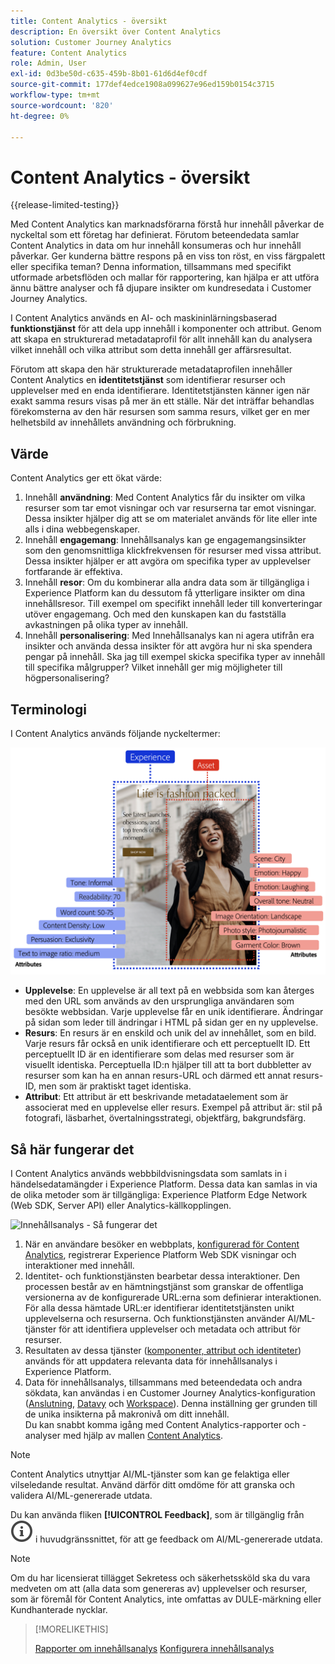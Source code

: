 ```yaml
---
title: Content Analytics - översikt
description: En översikt över Content Analytics
solution: Customer Journey Analytics
feature: Content Analytics
role: Admin, User
exl-id: 0d3be50d-c635-459b-8b01-61d6d4ef0cdf
source-git-commit: 177def4edce1908a099627e96ed159b0154c3715
workflow-type: tm+mt
source-wordcount: '820'
ht-degree: 0%

---
```


# Content Analytics - översikt

{{release-limited-testing}}

Med Content Analytics kan marknadsförarna förstå hur innehåll påverkar de nyckeltal som ett företag har definierat. Förutom beteendedata samlar Content Analytics in data om hur innehåll konsumeras och hur innehåll påverkar. Ger kunderna bättre respons på en viss ton röst, en viss färgpalett eller specifika teman? Denna information, tillsammans med specifikt utformade arbetsflöden och mallar för rapportering, kan hjälpa er att utföra ännu bättre analyser och få djupare insikter om kundresedata i Customer Journey Analytics.

I Content Analytics används en AI- och maskininlärningsbaserad **funktionstjänst** för att dela upp innehåll i komponenter och attribut. Genom att skapa en strukturerad metadataprofil för allt innehåll kan du analysera vilket innehåll och vilka attribut som detta innehåll ger affärsresultat.

Förutom att skapa den här strukturerade metadataprofilen innehåller Content Analytics en **identitetstjänst** som identifierar resurser och upplevelser med en enda identifierare. Identitetstjänsten känner igen när exakt samma resurs visas på mer än ett ställe. När det inträffar behandlas förekomsterna av den här resursen som samma resurs, vilket ger en mer helhetsbild av innehållets användning och förbrukning.

## Värde

Content Analytics ger ett ökat värde:

1. Innehåll **användning**: Med Content Analytics får du insikter om vilka resurser som tar emot visningar och var resurserna tar emot visningar. Dessa insikter hjälper dig att se om materialet används för lite eller inte alls i dina webbegenskaper.
1. Innehåll **engagemang**: Innehållsanalys kan ge engagemangsinsikter som den genomsnittliga klickfrekvensen för resurser med vissa attribut. Dessa insikter hjälper er att avgöra om specifika typer av upplevelser fortfarande är effektiva.
1. Innehåll **resor**: Om du kombinerar alla andra data som är tillgängliga i Experience Platform kan du dessutom få ytterligare insikter om dina innehållsresor. Till exempel om specifikt innehåll leder till konverteringar utöver engagemang. Och med den kunskapen kan du fastställa avkastningen på olika typer av innehåll.
1. Innehåll **personalisering**: Med Innehållsanalys kan ni agera utifrån era insikter och använda dessa insikter för att avgöra hur ni ska spendera pengar på innehåll. Ska jag till exempel skicka specifika typer av innehåll till specifika målgrupper? Vilket innehåll ger mig möjligheter till högpersonalisering?

## Terminologi

I Content Analytics används följande nyckeltermer:

![Assets och upplevelser](/help/content-analytics/assets/content-analytics-experience-asset.png)

* **Upplevelse**: En upplevelse är all text på en webbsida som kan återges med den URL som används av den ursprungliga användaren som besökte webbsidan. Varje upplevelse får en unik identifierare. Ändringar på sidan som leder till ändringar i HTML på sidan ger en ny upplevelse.
* **Resurs**: En resurs är en enskild och unik del av innehållet, som en bild. Varje resurs får också en unik identifierare och ett perceptuellt ID. Ett perceptuellt ID är en identifierare som delas med resurser som är visuellt identiska. Perceptuella ID:n hjälper till att ta bort dubbletter av resurser som kan ha en annan resurs-URL och därmed ett annat resurs-ID, men som är praktiskt taget identiska.
* **Attribut**: Ett attribut är ett beskrivande metadataelement som är associerat med en upplevelse eller resurs. Exempel på attribut är: stil på fotografi, läsbarhet, övertalningsstrategi, objektfärg, bakgrundsfärg.

## Så här fungerar det

I Content Analytics används webbbildvisningsdata som samlats in i händelsedatamängder i Experience Platform. Dessa data kan samlas in via de olika metoder som är tillgängliga: Experience Platform Edge Network (Web SDK, Server API) eller Analytics-källkopplingen.

![Innehållsanalys - Så fungerar det](assets/aca-overview.gif)


1. När en användare besöker en webbplats, [konfigurerad för Content Analytics](config/configuration.md), registrerar Experience Platform Web SDK visningar och interaktioner med innehåll.
1. Identitet- och funktionstjänsten bearbetar dessa interaktioner. Den processen består av en hämtningstjänst som granskar de offentliga versionerna av de konfigurerade URL:erna som definierar interaktionen. För alla dessa hämtade URL:er identifierar identitetstjänsten unikt upplevelserna och resurserna. Och funktionstjänsten använder AI/ML-tjänster för att identifiera upplevelser och metadata och attribut för resurser.
1. Resultaten av dessa tjänster ([komponenter, attribut och identiteter](/help/content-analytics/report/components.md)) används för att uppdatera relevanta data för innehållsanalys i Experience Platform.
1. Data för innehållsanalys, tillsammans med beteendedata och andra sökdata, kan användas i en Customer Journey Analytics-konfiguration ([Anslutning](/help/connections/overview.md), [Datavy](/help/data-views/data-views.md) och [Workspace](/help/analysis-workspace/home.md)). Denna inställning ger grunden till de unika insikterna på makronivå om ditt innehåll. <br/>Du kan snabbt komma igång med Content Analytics-rapporter och -analyser med hjälp av mallen [Content Analytics](/help/content-analytics/report/report.md#template).

>[!NOTE]
>
>Content Analytics utnyttjar AI/ML-tjänster som kan ge felaktiga eller vilseledande resultat. Använd därför ditt omdöme för att granska och validera AI/ML-genererade utdata.
>
>Du kan använda fliken **[!UICONTROL Feedback]**, som är tillgänglig från ![ InfoOutline](/help/assets/icons/InfoOutline.svg) i huvudgränssnittet, för att ge feedback om AI/ML-genererade utdata.
>

>[!NOTE]
>
>Om du har licensierat tillägget Sekretess och säkerhetssköld ska du vara medveten om att (alla data som genereras av) upplevelser och resurser, som är föremål för Content Analytics, inte omfattas av DULE-märkning eller Kundhanterade nycklar.
>


>[!MORELIKETHIS]
>
>[Rapporter om innehållsanalys](report/report.md)
>[Konfigurera innehållsanalys](config/configuration.md)
>
